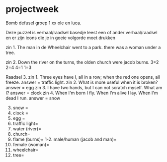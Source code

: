 # projectweek
Bomb defusel groep 1
xx ole en luca.

Deze puzzel is verhaal/raadsel basedje leest een of ander verhaal/raadsel en er zijn icons die je in goeie volgorde moet drukken

zin 1.  The man in de Wheelchair went to a park. there was a woman under a tree.

zin 2.  Down the river on the turns, the olden church were jacob burns.
3=2
2=4
4=1
1=3

Raadsel 3. zin 1. Three eyes have I, all in a row; when the red one opens, all freeze.  answer = traffic light.
           zin 2. What is more useful when it is broken? answer = egg
           zin 3. I have two hands, but I can not scratch myself. What am I? answer = clock
           zin 4. When I'm born I fly. When I'm alive I lay. When I'm dead I run. answer = snow

3. snow = <i class="fas fa-snowflake"></i>
3. clock = <i class="far fa-clock"></i>
3. egg = <i class="fas fa-egg"></i>
3. traffic light= <i class="fas fa-traffic-light"></i>
2. water (river)= <i class="fas fa-water"></i>
2. church= <i class="fas fa-church"></i>
2. flame (burns)= <i class="fas fa-burn"></i>
1-2. male/human (jacob and man)= <i class="fas fa-male"></i>
1. female (woman)= <i class="fas fa-female"></i>
1. wheelchair= <i class="fas fa-wheelchair"></i>
1. tree= <i class="fas fa-tree"></i>
